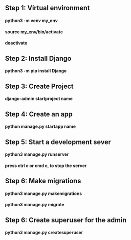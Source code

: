 ## Step 1: Virtual environment
#### python3 -m venv my_env
#### source my_env/bin/activate
#### deactivate

## Step 2: Install Django
#### python3 -m pip install Django

## Step 3: Create Project
#### django-admin startproject name

## Step 4: Create an app
#### python manage.py startapp name

## Step 5: Start a development sever
#### python3 manage.py runserver
#### press ctrl c or cmd c, to stop the server

## Step 6: Make migrations
#### python3 manage.py makemigrations
#### python3 manage.py migrate

## Step 6: Create superuser for the admin
#### python3 manage.py createsuperuser

